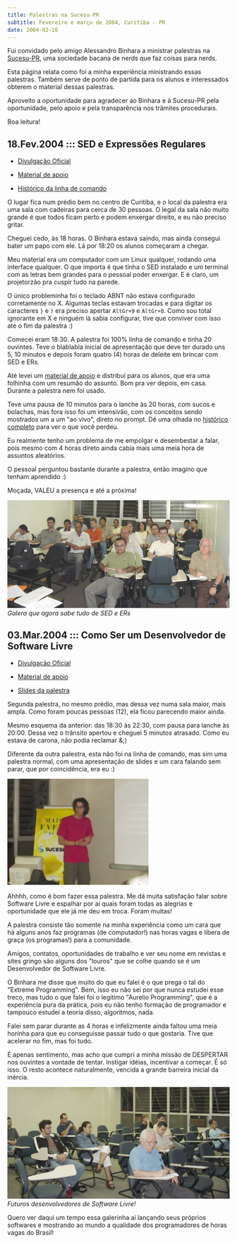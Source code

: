 ```yaml
---
title: Palestras na Sucesu-PR
subtitle: Fevereiro e março de 2004, Curitiba - PR
date: 2004-02-18
---
```


Fui convidado pelo amigo Alessandro Binhara a ministrar
palestras na [Sucesu-PR](http://www.prsucesu.org.br), uma
sociedade bacana de nerds que faz coisas para nerds.

Esta página relata como foi a minha experiência ministrando
essas palestras. Também serve de ponto de partida para os
alunos e interessados obterem o material dessas palestras.

Aproveito a oportunidade para agradecer ao Binhara e à
Sucesu-PR pela oportunidade, pelo apoio e pela transparência
nos trâmites procedurais.

Boa leitura!

## 18.Fev.2004 ::: SED e Expressões Regulares

* [Divulgação Oficial](http://www.prsucesu.org.br/Palestras/MostrarCurso.Asp?Curso=16)

* [Material de apoio](sucesu-seder-apoio.html)

* [Histórico da linha de comando](sucesu-seder-prompt.html)

O lugar fica num prédio bem no centro de Curitiba, e o local da
palestra era uma sala com cadeiras para cerca de 30 pessoas. O legal
da sala não muito grande é que todos ficam perto e podem enxergar
direito, e eu não preciso gritar.

Cheguei cedo, às 18 horas. O Binhara estava saindo, mas ainda consegui
bater um papo com ele. Lá por 18:20 os alunos começaram a chegar.

Meu material era um computador com um Linux qualquer, rodando uma
interface qualquer. O que importa é que tinha o SED instalado e um
terminal com as letras bem grandes para o pessoal poder enxergar. E é
claro, um projetorzão pra cuspir tudo na parede.

O único probleminha foi o teclado ABNT não estava configurado
corretamente no X. Algumas teclas estavam trocadas e para digitar os
caracteres `}` e `)` era preciso apertar `AltGr+9` e
`AltGr+0`. Como sou total ignorante em X e ninguém lá sabia
configurar, tive que conviver com isso até o fim da palestra :)

Comecei eram 18:30. A palestra foi 100% linha de comando e tinha 20
ouvintes. Teve o blablabla inicial de apresentação que deve ter durado
uns 5, 10 minutos e depois foram quatro (4) horas de deleite em
brincar com SED e ERs.

Até levei um [material de apoio](sucesu-seder-apoio.html) e distribuí
para os alunos, que era uma folhinha com um resumão do assunto. Bom
pra ver depois, em casa. Durante a palestra nem foi usado.

Teve uma pausa de 10 minutos para o lanche às 20 horas, com sucos e
bolachas, mas fora isso foi um intensivão, com os conceitos sendo
mostrados um a um "ao vivo", direto no prompt. Dê uma olhada no
[histórico completo](sucesu-seder-prompt.html) para ver o que você
perdeu.

Eu realmente tenho um problema de me empolgar e desembestar a falar,
pois mesmo com 4 horas direto ainda cabia mais uma meia hora de
assuntos aleatórios.

O pessoal perguntou bastante durante a palestra, então imagino que
tenham aprendido :)

Moçada, VALEU a presença e até a próxima!

![](sucesu-seder-turma.jpg)
*Galera que agora sabe tudo de SED e ERs*

## 03.Mar.2004 ::: Como Ser um Desenvolvedor de Software Livre

* [Divulgação Oficial](http://www.prsucesu.org.br/Palestras/MostrarCurso.Asp?Curso=22)

* [Material de apoio](sucesu-desenvolvedor-apoio.html)

* [Slides da palestra](http://aurelio.net/curso/material/desenvolvedor/)

Segunda palestra, no mesmo prédio, mas dessa vez numa sala maior, mais
ampla. Como foram poucas pessoas (12), ela ficou parecendo maior
ainda.

Mesmo esquema da anterior: das 18:30 às 22:30, com pausa para lanche às
20:00. Dessa vez o trânsito apertou e cheguei 5 minutos atrasado. Como
eu estava de carona, não podia reclamar &;)

Diferente da outra palestra, esta não foi na linha de comando, mas sim
uma palestra normal, com uma apresentação de slides e um cara falando
sem parar, que por coincidência, era eu :)

![](sucesu-desenvolvedor-aurelio.jpg)

Ahhhh, como é bom fazer essa palestra. Me dá muita satisfação falar
sobre Software Livre e espalhar por aí quais foram todas as alegrias e
oportunidade que ele já me deu em troca. Foram muitas!

A palestra consiste tão somente na minha experiência como um cara que
há alguns anos faz programas (de computador!) nas horas vagas e libera
de graça (os programas!) para a comunidade.

Amigos, contatos, oportunidades de trabalho e ver seu nome em revistas
e sites gringo são alguns dos "louros" que se colhe quando se é um
Desenvolvedor de Software Livre.

O Binhara me disse que muito do que eu falei é o que prega o tal do
"Extreme Programming". Bem, isso eu não sei por que nunca estudei esse
treco, mas tudo o que falei foi o legítimo "Aurelio Programming", que
é a experiência pura da prática, pois eu não tenho formação de
programador e tampouco estudei a teoria disso, algoritmos, nada.

Falei sem parar durante as 4 horas e infelizmente ainda faltou uma
meia horinha para que eu conseguisse passar tudo o que gostaria. Tive
que acelerar no fim, mas foi tudo.

É apenas sentimento, mas acho que cumpri a minha missão de DESPERTAR
nos ouvintes a vontade de tentar. Instigar idéias, incentivar a
começar. É só isso. O resto acontece naturalmente, vencida a grande
barreira inicial da inércia.

![](sucesu-desenvolvedor-turma.jpg)
*Futuros desenvolvedores de Software Livre!*

Quero ver daqui um tempo essa galerinha aí lançando seus próprios
softwares e mostrando ao mundo a qualidade dos programadores de horas
vagas do Brasil!
